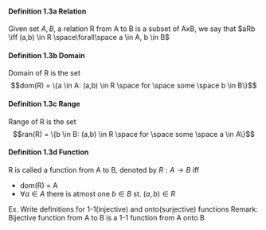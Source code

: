 #### Definition 1.3a Relation
Given set $A,B$, a relation R from A to B is a subset of AxB, we say that $aRb \iff (a,b) \in R \space\forall\space a \in A, b \in B$

#### Definition 1.3b Domain
Domain of R is the set $$dom(R) = \{a \in A: (a,b) \in R \space for \space some \space b \in B\}$$
#### Definition 1.3c Range
Range of R is the set $$ran(R) = \{b \in B: (a,b) \in R \space for \space some \space a \in A\}$$
#### Definition 1.3d Function
R is called a function from A to B, denoted by $R: A \rightarrow B$ iff
* dom(R) = A
* $\forall a \in A$ there is atmost one $b \in B$ st. $(a,b) \in R$

Ex. Write definitions for 1-1(injective) and onto(surjective) functions
Remark: Bijective function from A to B is a 1-1 function from A onto B  